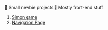 🌱 Small newbie projects 🔰
Mostly front-end stuff

1. <a href="https://tsm13.github.io/Simon/index.html">Simon game</a>
2. <a href="https://tsm13.github.io/NavPàge/index.html">Navigation Page</a>
